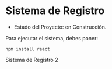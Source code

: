 <h1>Sistema de Registro</h1>

- Estado del Proyecto: en Construcción.

Para ejecutar el sistema, debes poner:

```npm install react```

Sistema de Registro 2
